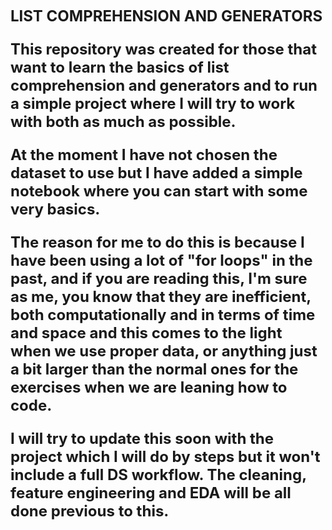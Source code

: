 <font size ='5'><b>LIST COMPREHENSION AND GENERATORS<b><font>

This repository was created for those that want to learn the basics of list comprehension and generators and to run a simple project where I will try to work with both as much as possible. 

At the moment I have not chosen the dataset to use but I have added a simple notebook where you can start with some very basics. 

The reason for me to do this is because I have been using a lot of "for loops" in the past, and if you are reading this, I'm sure as me, you know that they are inefficient, both computationally and in terms of time and space and this comes to the light when we use proper data, or anything just a bit larger than the normal ones for the exercises when we are leaning how to code. 

I will try to update this soon with the project which I will do by steps but it won't include a full DS workflow. The cleaning, feature engineering and EDA will be all done previous to this.


```python

```
